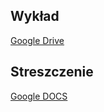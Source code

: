 ## Wykład
[Google Drive](https://drive.google.com/file/d/1-hj8pl89awE6LLEV60xIWtMh4GoBHgej/view?usp=sharing)

## Streszczenie
[Google DOCS](https://docs.google.com/document/d/1W5cGjJKSzqPmRXX13D043baMtbe77fpU-uSmqfkYmdg/edit?usp=sharing)
